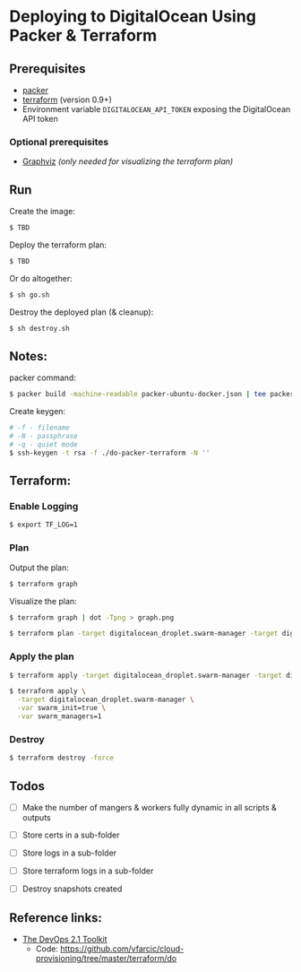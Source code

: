 # Deploying to DigitalOcean Using Packer & Terraform

## Prerequisites

- [packer](http://packer.io)
- [terraform](http://terraform.io) (version 0.9+)
- Environment variable ```DIGITALOCEAN_API_TOKEN``` exposing the DigitalOcean API token

### Optional prerequisites

- [Graphviz](http://graphviz.org/)
_(only needed for visualizing the terraform plan)_

## Run

Create the image:
```sh
$ TBD
```

Deploy the terraform plan:
```sh
$ TBD
```

Or do altogether:
```sh
$ sh go.sh
```

Destroy the deployed plan (& cleanup):
```sh
$ sh destroy.sh
```


## Notes:

packer command:
```sh
$ packer build -machine-readable packer-ubuntu-docker.json | tee packer-ubuntu-docker.log
```

Create keygen:
```sh
# -f - filename
# -N - passphrase
# -q - quiet mode
$ ssh-keygen -t rsa -f ./do-packer-terraform -N '' 
```

## Terraform:

### Enable Logging
```sh
$ export TF_LOG=1
```

### Plan

Output the plan:
```sh
$ terraform graph
```

Visualize the plan:
```sh
$ terraform graph | dot -Tpng > graph.png
```


```sh
$ terraform plan -target digitalocean_droplet.swarm-manager -target digitalocean_droplet.swarm-worker
```

### Apply the plan

```sh
$ terraform apply -target digitalocean_droplet.swarm-manager -target digitalocean_droplet.swarm-worker
```

```sh
$ terraform apply \
  -target digitalocean_droplet.swarm-manager \
  -var swarm_init=true \
  -var swarm_managers=1
```

### Destroy

```sh
$ terraform destroy -force
```

## Todos

- [ ] Make the number of mangers & workers fully dynamic in all scripts & outputs
- [ ] Store certs in a sub-folder
- [ ] Store logs in a sub-folder
- [ ] Store terraform logs in a sub-folder
- [ ] Destroy snapshots created


## Reference links:

- [The DevOps 2.1 Toolkit](https://leanpub.com/the-devops-2-1-toolkit)
  - Code: https://github.com/vfarcic/cloud-provisioning/tree/master/terraform/do